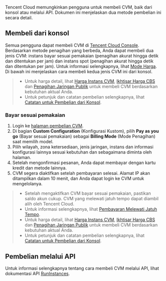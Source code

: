 Tencent Cloud memungkinkan pengguna untuk membeli CVM, baik dari konsol atau melalui API. Dokumen ini menjelaskan dua metode pembelian ini secara detail.

## Membeli dari konsol

Semua pengguna dapat membeli CVM di [Tencent Cloud Console](http://manage.qcloud.com/shoppingcart/shop.php?tab=cvm). Berdasarkan metode penagihan yang berbeda, Anda dapat membeli dua jenis CVM: instans bayar sesuai pemakaian (penagihan akurat hingga detik dan ditentukan per jam) dan instans spot (penagihan akurat hingga detik dan ditentukan per jam). Untuk informasi selengkapnya, lihat [Mode Harga](https://intl.cloud.tencent.com/document/product/213/2180).
Di bawah ini menjelaskan cara membeli kedua jenis CVM ini dari konsol.

> 
>- Untuk harga detail, lihat [Harga Instans CVM](https://intl.cloud.tencent.com/document/product/213/2176), [Ikhtisar Harga CBS](https://intl.cloud.tencent.com/document/product/213/2255) dan [Penagihan Jaringan Publik](https://intl.cloud.tencent.com/document/product/213/10578) untuk membeli CVM berdasarkan kebutuhan aktual Anda.
>- Untuk petunjuk dan catatan pembelian selengkapnya, lihat [Catatan untuk Pembelian dari Konsol](https://intl.cloud.tencent.com/document/product/213/6998).

### Bayar sesuai pemakaian
 
1. Login ke [halaman pembelian CVM](http://manage.qcloud.com/shoppingcart/shop.php?tab=cvm).
2. Di bagian **Custom Configuration** (Konfigurasi Kustom), pilih **Pay as you go** (Bayar sesuai pemakaian) sebagai **Billing Mode** (Mode Penagihan) saat memilih model.
3. Pilih wilayah, zona ketersediaan, jenis jaringan, instans dan informasi konfigurasi lainnya sesuai kebutuhan dan sebagaimana diminta oleh halaman.
4. Setelah mengonfirmasi pesanan, Anda dapat membayar dengan kartu kredit dan metode lainnya.
5. CVM segera diaktifkan setelah pembayaran selesai. Alamat IP akan ditampilkan dalam 10 menit, dan Anda dapat login ke CVM untuk mengelolanya.

>
>- Setelah mengaktifkan CVM bayar sesuai pemakaian, pastikan saldo akun cukup. CVM yang melewati jatuh tempo dapat diambil alih oleh Tencent Cloud.
>- Untuk informasi selengkapnya, lihat [Pembayaran Melewati Jatuh Tempo](https://intl.cloud.tencent.com/document/product/213/2181).
>- Untuk harga detail, lihat [Harga Instans CVM](https://intl.cloud.tencent.com/document/product/213/2176), [Ikhtisar Harga CBS](https://intl.cloud.tencent.com/document/product/213/2255) dan [Penagihan Jaringan Publik](https://intl.cloud.tencent.com/document/product/213/10578) untuk membeli CVM berdasarkan kebutuhan aktual Anda.
>- Untuk petunjuk dan catatan pembelian selengkapnya, lihat [Catatan untuk Pembelian dari Konsol](https://intl.cloud.tencent.com/document/product/213/6998).

## Pembelian melalui API
Untuk informasi selengkapnya tentang cara membeli CVM melalui API, lihat dokumentasi API [RunInstances](https://intl.cloud.tencent.com/document/product/213/33237).

